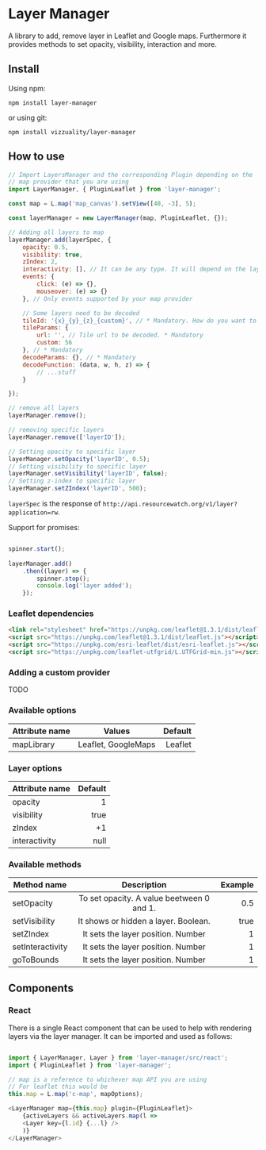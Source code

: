# Layer Manager

A library to add, remove layer in Leaflet and Google maps. Furthermore it provides methods to set opacity, visibility, interaction and more.

## Install

Using npm:

`npm install layer-manager`

or using git:
 
`npm install vizzuality/layer-manager`

## How to use

```js
// Import LayersManager and the corresponding Plugin depending on the 
// map provider that you are using
import LayerManager, { PluginLeaflet } from 'layer-manager';

const map = L.map('map_canvas').setView([40, -3], 5);

const layerManager = new LayerManager(map, PluginLeaflet, {});

// Adding all layers to map
layerManager.add(layerSpec, {
	opacity: 0.5,
	visibility: true,
	zIndex: 2,
	interactivity: [], // It can be any type. It will depend on the layer provider
	events: { 
		click: (e) => {},
		mouseover: (e) => {}
	}, // Only events supported by your map provider

	// Some layers need to be decoded
	tileId: '{x}_{y}_{z}_{custom}', // * Mandatory. How do you want to cache the layers? We will use x y z and tileParams to fill it. Put every param name between brackets
	tileParams: {
		url: '', // Tile url to be decoded. * Mandatory
		custom: 56
	}, // * Mandatory
	decodeParams: {}, // * Mandatory
	decodeFunction: (data, w, h, z) => {
		// ...stuff
	}

});

// remove all layers
layerManager.remove();

// removing specific layers
layerManager.remove(['layerID']); 

// Setting opacity to specific layer
layerManager.setOpacity('layerID', 0.5);
// Setting visibility to specific layer
layerManager.setVisibility('layerID', false);
// Setting z-index to specific layer
layerManager.setZIndex('layerID', 500);
```

`layerSpec` is the response of `http://api.resourcewatch.org/v1/layer?application=rw`.

Support for promises:

```js

spinner.start();
	
layerManager.add()
	.then((layer) => {
		spinner.stop();
		console.log('layer added');
	});

```

### Leaflet dependencies
```html
<link rel="stylesheet" href="https://unpkg.com/leaflet@1.3.1/dist/leaflet.css" />
<script src="https://unpkg.com/leaflet@1.3.1/dist/leaflet.js"></script>
<script src="https://unpkg.com/esri-leaflet/dist/esri-leaflet.js"></script>
<script src="https://unpkg.com/leaflet-utfgrid/L.UTFGrid-min.js"></script>

```

### Adding a custom provider

TODO


### Available options

| Attribute name | Values              | Default |
| -------------- |:-------------------:| -------:|
| mapLibrary     | Leaflet, GoogleMaps | Leaflet |


### Layer options

| Attribute name | Default |
| -------------- | -------:|
| opacity        | 1       |
| visibility     | true    |
| zIndex         | +1      |
| interactivity  | null    |


### Available methods

| Method name      | Description                               | Example    |
| ---------------- | :----------------------------------------:| ---------: |
| setOpacity       | To set opacity. A value beetween 0 and 1. | 0.5        |
| setVisibility    | It shows or hidden a layer. Boolean.      | true       |
| setZIndex        | It sets the layer position. Number        | 1          |
| setInteractivity | It sets the layer position. Number        | 1          |
| goToBounds       | It sets the layer position. Number        | 1          |


## Components

### React

There is a single React component that can be used to help with rendering layers via the layer manager. It can be imported and used as follows:

```js

import { LayerManager, Layer } from 'layer-manager/src/react';
import { PluginLeaflet } from 'layer-manager';

// map is a reference to whichever map API you are using
// For leaflet this would be
this.map = L.map('c-map', mapOptions);

<LayerManager map={this.map} plugin={PluginLeaflet}>
	{activeLayers && activeLayers.map(l =>
	<Layer key={l.id} {...l} />
	)}
</LayerManager>

```
